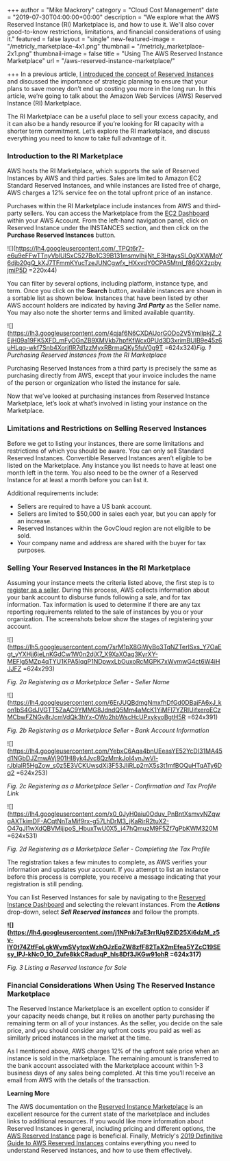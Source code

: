 +++
author = "Mike Mackrory"
category = "Cloud Cost Management"
date = "2019-07-30T04:00:00+00:00"
description = "We explore what the AWS Reserved Instance (RI) Marketplace is, and how to use it. We'll also cover good-to-know restrictions, limitations, and financial considerations of using it."
featured = false
layout = "single"
new-featured-image = "/metricly_marketplace-4x1.png"
thumbnail = "/metricly_marketplace-2x1.png"
thumbnail-image = false
title = "Using The AWS Reserved Instance Marketplace"
url = "/aws-reserved-instance-marketplace/"

+++
In a previous article, [I introduced the concept of Reserved Instances](/ec2-reserved-instance-basics/) and discussed the importance of strategic planning to ensure that your plans to save money don’t end up costing you more in the long run. In this article, we’re going to talk about the Amazon Web Services (AWS) Reserved Instance (RI) Marketplace.

The RI Marketplace can be a useful place to sell your excess capacity, and it can also be a handy resource if you’re looking for RI capacity with a shorter term commitment. Let’s explore the RI marketplace, and discuss everything you need to know to take full advantage of it.

### Introduction to the RI Marketplace

AWS hosts the RI Marketplace, which supports the sale of Reserved Instances by AWS and third parties. Sales are limited to Amazon EC2 Standard Reserved Instances, and while instances are listed free of charge, AWS charges a 12% service fee on the total upfront price of an instance.

Purchases within the RI Marketplace include instances from AWS and third-party sellers. You can access the Marketplace from the [EC2 Dashboard](https://console.aws.amazon.com/ec2) within your AWS Account. From the left-hand navigation panel, click on Reserved Instance under the INSTANCES section, and then click on the **Purchase Reserved Instances** button.

![](https://lh4.googleusercontent.com/_TPQt6r7-e6u9eFFwTTnyVblUISxC527Bo1C39B131msmvIhjjNt_E3HtaysSl_0gXXWMpY6djb20gQ_kXJ7TFmmKYucTzeJUNCgwfx_HXxvdY0CPA5MtnI_f86QX2zpbyjmiP5D =220x44)

You can filter by several options, including platform, instance type, and term. Once you click on the **Search** button, available instances are shown in a sortable list as shown below. Instances that have been listed by other AWS account holders are indicated by having **_3rd Party_** as the Seller name. You may also note the shorter terms and limited available quantity.

![](https://lh3.googleusercontent.com/4qjaf6N6CXDAUorGODo2V5YmllpkjZ_2EjH09a19FK5XFD_mFyOGnZB9XMVkb7hpfKfWcx0PUd3D3xrimBUIB9e45z6uHLqq-wkf7Snb4XorjflR7d1zzMyxRBrmaQKy5fuV0g9T =624x324)_Fig. 1 Purchasing Reserved Instances from the RI Marketplace_

Purchasing Reserved Instances from a third party is precisely the same as purchasing directly from AWS, except that your invoice includes the name of the person or organization who listed the instance for sale.

Now that we’ve looked at purchasing instances from Reserved Instance Marketplace, let’s look at what’s involved in listing your instance on the Marketplace.

### Limitations and Restrictions on Selling Reserved Instances

Before we get to listing your instances, there are some limitations and restrictions of which you should be aware. You can only sell Standard Reserved Instances. Convertible Reserved Instances aren’t eligible to be listed on the Marketplace. Any instance you list needs to have at least one month left in the term. You also need to be the owner of a Reserved Instance for at least a month before you can list it.

Additional requirements include:

* Sellers are required to have a US bank account.
* Sellers are limited to $50,000 in sales each year, but you can apply for an increase.
* Reserved Instances within the GovCloud region are not eligible to be sold.
* Your company name and address are shared with the buyer for tax purposes.

### Selling Your Reserved Instances in the RI Marketplace

Assuming your instance meets the criteria listed above, the first step is to [register as a seller](https://portal.aws.amazon.com/ec2/ri/seller_registration). During this process, AWS collects information about your bank account to disburse funds following a sale, and for tax information. Tax information is used to determine if there are any tax reporting requirements related to the sale of instances by you or your organization. The screenshots below show the stages of registering your account.

![](https://lh5.googleusercontent.com/7srM1pX8GiWyBo3TqNZTerISxs_Y7OaEgt_yYXHjj6jeLnKGdCw1W0n2djX7_X9XaXOaq3KyrXY-MEFlg5MZp4qTYU1KPA5lqgP1NDpwxLbOuxoRcMGPK7xWvmwG4ct6W4iHJJFZ =624x293)

_Fig. 2a Registering as a Marketplace Seller - Seller Name_

![](https://lh4.googleusercontent.com/6ErJUQBdmgNmxfhDfGd0DBajFA6xJ_kon1bS4GdJVGTT5ZaAC9YMMG8JdndQ5Mm4aMcK1YiMFI7YZRlUifxeroECzMCbwFZNGv8rJcmVdQk3hYx-OWo2hbWscHcUPxykyoBgtH5R =624x391)

_Fig. 2b Registering as a Marketplace Seller - Bank Account Information_

![](https://lh4.googleusercontent.com/YebxC6Aqa4bnUEeasYE52YcDI31MA45d1NGbDJZmwAVj901HI8yk4Jvc8QzMmkJoI4ynJwVl-rJblalR5HgZow_s0z5E3VCKUwsdXj3F53JIiRLp2mX5s3t1mfBOQuHTqATy6Dq2 =624x253)

_Fig. 2c Registering as a Marketplace Seller - Confirmation and Tax Profile Link_

![](https://lh4.googleusercontent.com/x0_0JyH0aiu0Oduv_PnBntXsmvvNZqwqAXTkimDF-ACqtNnTaMif9rx-g57LhDrM3_jKaRirR2tuX2-O47qJI1wXdQBVMijjpoS_HbuxTwU0X5_j47hQmuzM9F5Zf7gPbKWM320M =624x531)

_Fig. 2d Registering as a Marketplace Seller - Completing the Tax Profile_

The registration takes a few minutes to complete, as AWS verifies your information and updates your account. If you attempt to list an instance before this process is complete, you receive a message indicating that your registration is still pending.

You can list Reserved Instances for sale by navigating to the [Reserved Instance Dashboard](https://console.aws.amazon.com/ec2/v2/home?#ReservedInstances) and selecting the relevant instances. From the **_Actions_** drop-down, select **_Sell Reserved Instances_** and follow the prompts.

**![](https://lh4.googleusercontent.com/j1NPnki7aE3rrlUq9ZlD25Xi6dzM_z5v-lY0t74ZtfFoLgkWvmSVytpxWzhOJzEqZW8zfF82TaX2mEfea5YZcC19SEsy_lPJ-kNcO_1O_Zufe8kkCRaduqP_hls8Df3JKGw91ohR =624x317)**

_Fig. 3 Listing a Reserved Instance for Sale_

### Financial Considerations When Using The Reserved Instance Marketplace

The Reserved Instance Marketplace is an excellent option to consider if your capacity needs change, but it relies on another party purchasing the remaining term on all of your instances. As the seller, you decide on the sale price, and you should consider any upfront costs you paid as well as similarly priced instances in the market at the time.

As I mentioned above, AWS charges 12% of the upfront sale price when an instance is sold in the marketplace. The remaining amount is transferred to the bank account associated with the Marketplace account within 1-3 business days of any sales being completed. At this time you’ll receive an email from AWS with the details of the transaction.

**Learning More**

The AWS documentation on the [Reserved Instance Marketplace](https://aws.amazon.com/ec2/purchasing-options/reserved-instances/marketplace/) is an excellent resource for the current state of the marketplace and includes links to additional resources. If you would like more information about Reserved Instances in general, including pricing and different options, the[ AWS Reserved Instance](https://aws.amazon.com/ec2/pricing/reserved-instances/) page is beneficial. Finally, Metricly's [2019 Definitive Guide to AWS Reserved Instances](/aws-reserved-instances/) contains everything you need to understand Reserved Instances, and how to use them effectively.